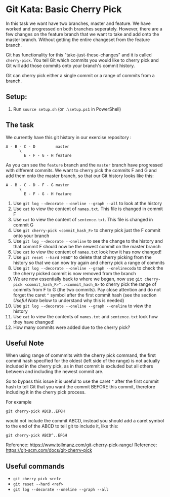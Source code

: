 # Git Kata: Basic Cherry Pick

In this task we want have two branches, master and feature. We have worked and progressed on both branches seperately. However, there are a few changes on the feature branch that we want to take and add onto the master branch. Without getting the entire changeset from the feature branch.

Git has functionality for this "take-just-these-changes" and it is called `cherry-pick`.
You tell Git which commits you would like to cherry pick and Git will add those commits onto your branch's commit history.

Git can cherry pick either a single commit or a range of commits from a branch.

## Setup:

1. Run `source setup.sh` (or `.\setup.ps1` in PowerShell)

## The task


We currently have this git history in our exercise repository :

    A - B - C - D         master
          \
            E - F - G - H feature 

As you can see the `feature` branch and the `master` branch have progressed with different commits. We want to cherry pick the commits F and G and add them onto the master branch, so that our Git history looks like this:

    A - B - C - D - F - G master
          \
            E - F - G - H feature

1. Use `git log --decorate --oneline --graph --all` to look at the history
2. Use `cat` to view the content of `names.txt`. This file is changed in commit F
3. Use `cat` to view the content of `sentence.txt`. This file is changed in commit G
4. Use `git cherry-pick <commit_hash_F>` to cherry pick just the F commit onto your branch
5. Use `git log --decorate --oneline` to see the change to the history and that commit F should now be the newest commit on the master branch
6. Use `cat` to view the content of `names.txt` look how it has now changed!
7. Use `git reset --hard HEAD^` to delete that cherry picking from the history so that we can now try again and cherry pick a range of commits
8. Use `git log --decorate --oneline --graph --onelinecoda` to check the the cherry picked commit is now removed from the branch
9. We are now essentially back to where we began, now use `git cherry-pick <commit_hash_F>^..<commit_hash_G>` to cherry pick the range of commits from F to G (the two commits). Pay close attention and do not forget the caret `^` symbol after the first commit hash (see the section *Useful Note* below to understand why this is needed)
10. Use `git log --decorate --oneline --graph --oneline` to view the history
11. Use `cat` to view the contents of `names.txt` and `sentence.txt` look how they have changed!
12. How many commits were added due to the cherry pick?

## Useful Note

When using range of commmits with the cherry pick command, the first commit hash specified for the oldest (left side of the range) is not actually included in the cherry pick, as in that commit is excluded but all others between and including the newest commit are.

So to bypass this issue it is useful to use the caret `^` after the first commit hash to tell Git that you want the commit BEFORE this commit, therefore including it in the cherry pick process.

For example

    git cherry-pick ABCD..EFGH

would not include the commit ABCD, instead you should add a caret symbol to the end of the ABCD to tell git to include it, like this:

    git cherry-pick ABCD^..EFGH

Reference: https://www.tollmanz.com/git-cherry-pick-range/
Reference: https://git-scm.com/docs/git-cherry-pick

## Useful commands
- `git cherry-pick <ref>`
- `git reset --hard <ref>`
- `git log --decorate --oneline --graph --all`

